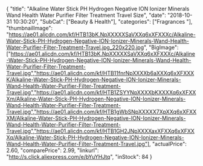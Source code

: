 {
	"title": "Alkaline Water Stick PH Hydrogen Negative ION Ionizer Minerals Wand Health Water Purifier Filter Treatment Travel Size",
	"date": "2018-10-31 10:30:20",
	"SubCat": ["Beauty & Health"],
	"categories": ["Fragrances "],
	"thumbnailImage": "https://ae01.alicdn.com/kf/HTB13bK.NpXXXXXSaVXXq6xXFXXXc/Alkaline-Water-Stick-PH-Hydrogen-Negative-ION-Ionizer-Minerals-Wand-Health-Water-Purifier-Filter-Treatment-Travel.jpg_220x220.jpg",
	"BigImage": ["https://ae01.alicdn.com/kf/HTB13bK.NpXXXXXSaVXXq6xXFXXXc/Alkaline-Water-Stick-PH-Hydrogen-Negative-ION-Ionizer-Minerals-Wand-Health-Water-Purifier-Filter-Treatment-Travel.jpg","https://ae01.alicdn.com/kf/HTB11fnrNpXXXXb6aXXXq6xXFXXXK/Alkaline-Water-Stick-PH-Hydrogen-Negative-ION-Ionizer-Minerals-Wand-Health-Water-Purifier-Filter-Treatment-Travel.jpg","https://ae01.alicdn.com/kf/HTB1ZSYYNpXXXXbKXXXXq6xXFXXXm/Alkaline-Water-Stick-PH-Hydrogen-Negative-ION-Ionizer-Minerals-Wand-Health-Water-Purifier-Filter-Treatment-Travel.jpg","https://ae01.alicdn.com/kf/HTB1gWbSNpXXXXX7XpXXq6xXFXXXM/Alkaline-Water-Stick-PH-Hydrogen-Negative-ION-Ionizer-Minerals-Wand-Health-Water-Purifier-Filter-Treatment-Travel.jpg","https://ae01.alicdn.com/kf/HTB1GH2JNpXXXXaxXFXXq6xXFXXXq/Alkaline-Water-Stick-PH-Hydrogen-Negative-ION-Ionizer-Minerals-Wand-Health-Water-Purifier-Filter-Treatment-Travel.jpg"],
	"actualPrice": 2.60,
	"comparePrice": 2.99,
	"linkurl": "http://s.click.aliexpress.com/e/bYuYHJtq",
	"inStock": 84
}
